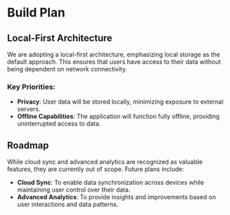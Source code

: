 # Build Plan

## Local-First Architecture

We are adopting a local-first architecture, emphasizing local storage as the default approach. This ensures that users have access to their data without being dependent on network connectivity. 

### Key Priorities:

- **Privacy**: User data will be stored locally, minimizing exposure to external servers.
- **Offline Capabilities**: The application will function fully offline, providing uninterrupted access to data.

## Roadmap

While cloud sync and advanced analytics are recognized as valuable features, they are currently out of scope. Future plans include:

- **Cloud Sync**: To enable data synchronization across devices while maintaining user control over their data.
- **Advanced Analytics**: To provide insights and improvements based on user interactions and data patterns.
